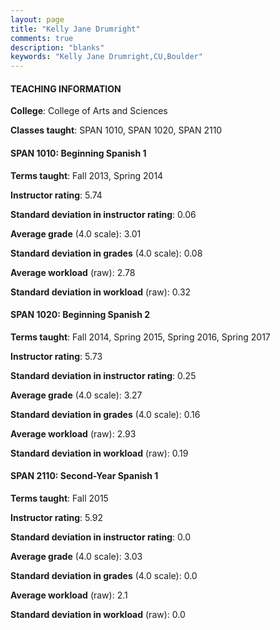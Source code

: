 ```yaml
---
layout: page
title: "Kelly Jane Drumright" 
comments: true
description: "blanks"
keywords: "Kelly Jane Drumright,CU,Boulder"
---
```

<head>
<script src="https://ajax.googleapis.com/ajax/libs/jquery/2.1.3/jquery.min.js"></script>
<script src="https://dl.dropboxusercontent.com/s/pc42nxpaw1ea4o9/highcharts.js?dl=0"></script>
<!-- <script src="../assets/js/highcharts.js"></script> -->
<style type="text/css">@font-face {
	font-family: "Bebas Neue";
	src: url(https://www.filehosting.org/file/details/544349/BebasNeue Regular.otf) format("opentype");
	}
	h1.Bebas { 
		font-family: "Bebas Neue", Verdana, Tahoma;
	}
</style>
</head>
	   
#### TEACHING INFORMATION

**College**: College of Arts and Sciences

**Classes taught**: SPAN 1010, SPAN 1020, SPAN 2110

#### SPAN 1010: Beginning Spanish 1

**Terms taught**: Fall 2013, Spring 2014

**Instructor rating**: 5.74

**Standard deviation in instructor rating**: 0.06

**Average grade** (4.0 scale): 3.01

**Standard deviation in grades** (4.0 scale): 0.08

**Average workload** (raw): 2.78

**Standard deviation in workload** (raw): 0.32

#### SPAN 1020: Beginning Spanish 2

**Terms taught**: Fall 2014, Spring 2015, Spring 2016, Spring 2017

**Instructor rating**: 5.73

**Standard deviation in instructor rating**: 0.25

**Average grade** (4.0 scale): 3.27

**Standard deviation in grades** (4.0 scale): 0.16

**Average workload** (raw): 2.93

**Standard deviation in workload** (raw): 0.19

#### SPAN 2110: Second-Year Spanish 1

**Terms taught**: Fall 2015

**Instructor rating**: 5.92

**Standard deviation in instructor rating**: 0.0

**Average grade** (4.0 scale): 3.03

**Standard deviation in grades** (4.0 scale): 0.0

**Average workload** (raw): 2.1

**Standard deviation in workload** (raw): 0.0

